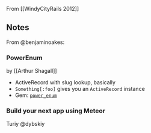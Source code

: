 From [[WindyCityRails 2012]]

## Notes

From @benjaminoakes:

### PowerEnum 

by [[Arthur Shagall]]

* ActiveRecord with slug lookup, basically
* `Something[:foo]` gives you an `ActiveRecord` instance
* Gem: [`power_enum`](http://rubygems.org/gems/power_enum)

### Build your next app using Meteor

Turiy @dybskiy
